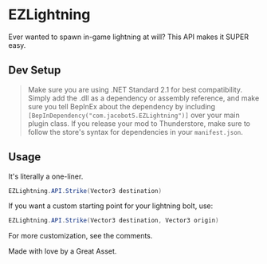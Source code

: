 # EZLightning
Ever wanted to spawn in-game lightning at will? This API makes it SUPER easy.
## Dev Setup
> Make sure you are using .NET Standard 2.1 for best compatibility.
Simply add the .dll as a dependency or assembly reference, and make sure you tell BepInEx about the dependency by including `[BepInDependency("com.jacobot5.EZLightning")]` over your main plugin class. If you release your mod to Thunderstore, make sure to follow the store's syntax for dependencies in your `manifest.json`.
## Usage
It's literally a one-liner.
``` cs
EZLightning.API.Strike(Vector3 destination)
```
If you want a custom starting point for your lightning bolt, use:
``` cs
EZLightning.API.Strike(Vector3 destination, Vector3 origin)
```
For more customization, see the comments.

Made with love by a Great Asset.
